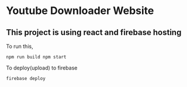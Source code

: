 
# Youtube Downloader Website

## This project is using react and firebase hosting

To run this,

`
npm run build
npm start
`

To deploy(upload) to firebase

`
firebase deploy
`
